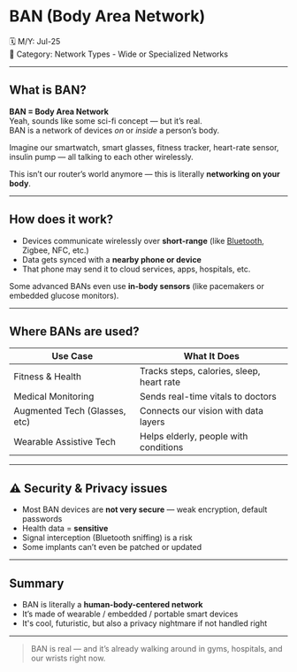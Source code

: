 # BAN (Body Area Network)

🗓️ M/Y: Jul-25  
📂 Category: Network Types - Wide or Specialized Networks

---

## What is BAN?

**BAN = Body Area Network**  
Yeah, sounds like some sci-fi concept — but it’s real.  
BAN is a network of devices *on* or *inside* a person’s body.

Imagine our smartwatch, smart glasses, fitness tracker, heart-rate sensor, insulin pump — all talking to each other wirelessly.

This isn’t our router’s world anymore — this is literally **networking on your body**.

---

## How does it work?

- Devices communicate wirelessly over **short-range** (like [Bluetooth](https://github.com/orze4r/Networking-Journey/blob/main/4.%20Transmission%20Media/4.2%20-%20Wireless/4.2.4%20-%20Bluetooth.md), Zigbee, NFC, etc.)
- Data gets synced with a **nearby phone or device**
- That phone may send it to cloud services, apps, hospitals, etc.

Some advanced BANs even use **in-body sensors** (like pacemakers or embedded glucose monitors).

---

## Where BANs are used?

| Use Case                        | What It Does                          |
|-------------------------------|---------------------------------------|
| Fitness & Health              | Tracks steps, calories, sleep, heart rate |
| Medical Monitoring            | Sends real-time vitals to doctors     |
| Augmented Tech (Glasses, etc) | Connects our vision with data layers |
| Wearable Assistive Tech       | Helps elderly, people with conditions |

---

## ⚠️ Security & Privacy issues

- Most BAN devices are **not very secure** — weak encryption, default passwords
- Health data = **sensitive**
- Signal interception (Bluetooth sniffing) is a risk
- Some implants can’t even be patched or updated

---

## Summary

- BAN is literally a **human-body-centered network**
- It’s made of wearable / embedded / portable smart devices
- It's cool, futuristic, but also a privacy nightmare if not handled right

---

> BAN is real — and it’s already walking around in gyms, hospitals, and our wrists right now.
